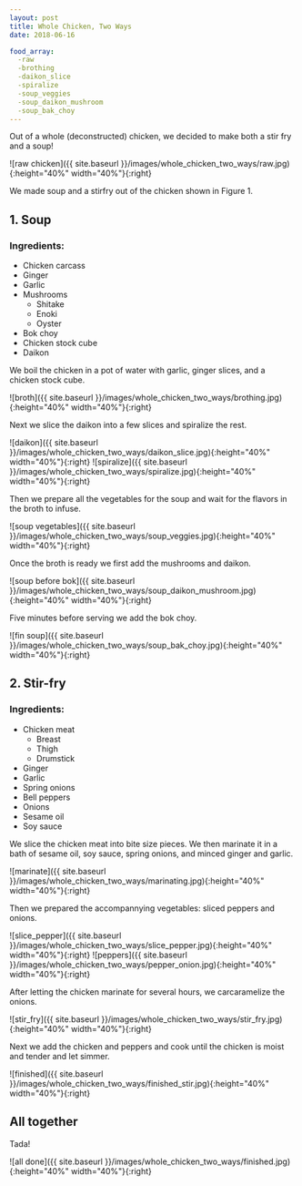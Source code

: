 ```yaml
---
layout: post
title: Whole Chicken, Two Ways
date: 2018-06-16

food_array:
  -raw
  -brothing
  -daikon_slice
  -spiralize
  -soup_veggies
  -soup_daikon_mushroom
  -soup_bak_choy
---
```

Out of a whole (deconstructed) chicken, we decided to make both a stir fry and a soup!

![raw chicken]({{ site.baseurl }}/images/whole_chicken_two_ways/raw.jpg){:height="40%" width="40%"}{:right}

We made soup and a stirfry out of the chicken shown in Figure 1.  

## 1. Soup
### Ingredients:
* Chicken carcass
* Ginger
* Garlic
* Mushrooms
  * Shitake
  * Enoki
  * Oyster
* Bok choy
* Chicken stock cube
* Daikon


We boil the chicken in a pot of water with garlic, ginger slices, and a chicken stock cube.

![broth]({{ site.baseurl }}/images/whole_chicken_two_ways/brothing.jpg){:height="40%" width="40%"}{:right}

Next we slice the daikon into a few slices and spiralize the rest.

![daikon]({{ site.baseurl }}/images/whole_chicken_two_ways/daikon_slice.jpg){:height="40%" width="40%"}{:right}
![spiralize]({{ site.baseurl }}/images/whole_chicken_two_ways/spiralize.jpg){:height="40%" width="40%"}{:right}

Then we prepare all the vegetables for the soup and wait for the flavors in the broth to infuse.

![soup vegetables]({{ site.baseurl }}/images/whole_chicken_two_ways/soup_veggies.jpg){:height="40%" width="40%"}{:right}

Once the broth is ready we first add the mushrooms and daikon.

![soup before bok]({{ site.baseurl }}/images/whole_chicken_two_ways/soup_daikon_mushroom.jpg){:height="40%" width="40%"}{:right}

Five minutes before serving we add the bok choy.

![fin soup]({{ site.baseurl }}/images/whole_chicken_two_ways/soup_bak_choy.jpg){:height="40%" width="40%"}{:right}

## 2. Stir-fry
### Ingredients:
* Chicken meat
  * Breast
  * Thigh
  * Drumstick
* Ginger
* Garlic
* Spring onions
* Bell peppers
* Onions
* Sesame oil
* Soy sauce

We slice the chicken meat into bite size pieces. We then marinate it in a bath of sesame oil, soy sauce, spring onions, and minced ginger and garlic.

![marinate]({{ site.baseurl }}/images/whole_chicken_two_ways/marinating.jpg){:height="40%" width="40%"}{:right}

Then we prepared the accompannying vegetables: sliced peppers and onions.

![slice_pepper]({{ site.baseurl }}/images/whole_chicken_two_ways/slice_pepper.jpg){:height="40%" width="40%"}{:right}
![peppers]({{ site.baseurl }}/images/whole_chicken_two_ways/pepper_onion.jpg){:height="40%" width="40%"}{:right}

After letting the chicken marinate for several hours, we carcaramelize the onions.

![stir_fry]({{ site.baseurl }}/images/whole_chicken_two_ways/stir_fry.jpg){:height="40%" width="40%"}{:right}

Next we add the chicken and peppers and cook until the chicken is moist and tender and let simmer.

![finished]({{ site.baseurl }}/images/whole_chicken_two_ways/finished_stir.jpg){:height="40%" width="40%"}{:right}

## All together
Tada!

![all done]({{ site.baseurl }}/images/whole_chicken_two_ways/finished.jpg){:height="40%" width="40%"}{:right}
